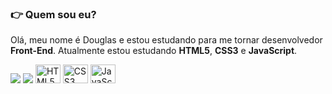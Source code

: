 ### 👉 Quem sou eu?

Olá, meu nome é Douglas e estou estudando para me tornar desenvolvedor <strong>Front-End</strong>. Atualmente estou estudando <strong>HTML5</strong>,         <strong>CSS3</strong> e <strong>JavaScript</strong>.

<img src="https://github-readme-stats.vercel.app/api?username=douglasgardioli&show_icons=true&theme=tokyonight">
<img src="https://github-readme-stats.vercel.app/api/top-langs/?username=douglasgardioli&layout=compact&theme=tokyonight">

<div style="display: inline-block">
  <img width="40" height="30" alt="HTML5 icon" src="https://cdn.jsdelivr.net/gh/devicons/devicon/icons/html5/html5-original.svg" />
  <img width="40" height="30" alt="CSS3 icon" src="https://cdn.jsdelivr.net/gh/devicons/devicon/icons/css3/css3-original.svg" />
  <img width="40" height="30" alt="JavaScript icon" src="https://cdn.jsdelivr.net/gh/devicons/devicon/icons/javascript/javascript-original.svg" />
</div>
<!--
##

<div>

<a href="https://twitter.com/douglasgardioli" target="_blank"><img src="https://img.shields.io/badge/Twitter-1DA1F2?style=for-the-badge&logo=twitter&logoColor=white"></a>
<a href="https://www.instagram.com/douglasgardioli/" target="_blank"><img src="https://img.shields.io/badge/Instagram-E4405F?style=for-the-badge&logo=instagram&logoColor=white"></a>
<a href="https://www.facebook.com/douglasgardioli" target="_blank"><img src="https://img.shields.io/badge/Facebook-1877F2?style=for-the-badge&logo=facebook&logoColor=white"></a>

</div>

-->
<!--
**DouglasGardioli/douglasgardioli** is a ✨ _special_ ✨ repository because its `README.md` (this file) appears on your GitHub profile.

Here are some ideas to get you started:

- 🔭 I’m currently working on ...
- 🌱 I’m currently learning ...
- 👯 I’m looking to collaborate on ...
- 🤔 I’m looking for help with ...
- 💬 Ask me about ...
- 📫 How to reach me: ...
- 😄 Pronouns: ...
- ⚡ Fun fact: ...
-->
